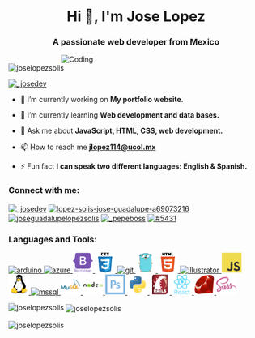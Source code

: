 <h1 align="center">Hi 👋, I'm Jose Lopez</h1>
<h3 align="center">A passionate web developer from Mexico</h3>
<img align="right" alt="Coding" width="400" src="[https://twitter.com/SpaceCatPics/status/1153654129224507392](https://media3.giphy.com/media/VbnUQpnihPSIgIXuZv/giphy.webp?cid=ecf05e47xsv8zcexr6k5vtp6vlj4ebnnv3r6zrdtta5ms1wt&rid=giphy.webp&ct=g)">

<p align="left"> <img src="https://komarev.com/ghpvc/?username=joselopezsolis&label=Profile%20views&color=0e75b6&style=flat" alt="joselopezsolis" /> </p>

<p align="left"> <a href="https://twitter.com/_josedev" target="blank"><img src="https://img.shields.io/twitter/follow/_josedev?logo=twitter&style=for-the-badge" alt="_josedev" /></a> </p>

- 🔭 I’m currently working on **My portfolio website.**

- 🌱 I’m currently learning **Web development and data bases.**

- 💬 Ask me about **JavaScript, HTML, CSS, web development.**

- 📫 How to reach me **jlopez114@ucol.mx**

- ⚡ Fun fact **I can speak two different languages: English & Spanish.**

<h3 align="left">Connect with me:</h3>
<p align="left">
<a href="https://twitter.com/_josedev" target="blank"><img align="center" src="https://raw.githubusercontent.com/rahuldkjain/github-profile-readme-generator/master/src/images/icons/Social/twitter.svg" alt="_josedev" height="30" width="40" /></a>
<a href="https://linkedin.com/in/lopez-solis-jose-guadalupe-a69073216" target="blank"><img align="center" src="https://raw.githubusercontent.com/rahuldkjain/github-profile-readme-generator/master/src/images/icons/Social/linked-in-alt.svg" alt="lopez-solis-jose-guadalupe-a69073216" height="30" width="40" /></a>
<a href="https://fb.com/joseguadalupelopezsolis" target="blank"><img align="center" src="https://raw.githubusercontent.com/rahuldkjain/github-profile-readme-generator/master/src/images/icons/Social/facebook.svg" alt="joseguadalupelopezsolis" height="30" width="40" /></a>
<a href="https://instagram.com/_pepeboss" target="blank"><img align="center" src="https://raw.githubusercontent.com/rahuldkjain/github-profile-readme-generator/master/src/images/icons/Social/instagram.svg" alt="_pepeboss" height="30" width="40" /></a>
<a href="https://discord.gg/#5431" target="blank"><img align="center" src="https://raw.githubusercontent.com/rahuldkjain/github-profile-readme-generator/master/src/images/icons/Social/discord.svg" alt="#5431" height="30" width="40" /></a>
</p>

<h3 align="left">Languages and Tools:</h3>
<p align="left"> <a href="https://www.arduino.cc/" target="_blank" rel="noreferrer"> <img src="https://cdn.worldvectorlogo.com/logos/arduino-1.svg" alt="arduino" width="40" height="40"/> </a> <a href="https://azure.microsoft.com/en-in/" target="_blank" rel="noreferrer"> <img src="https://www.vectorlogo.zone/logos/microsoft_azure/microsoft_azure-icon.svg" alt="azure" width="40" height="40"/> </a> <a href="https://getbootstrap.com" target="_blank" rel="noreferrer"> <img src="https://raw.githubusercontent.com/devicons/devicon/master/icons/bootstrap/bootstrap-plain-wordmark.svg" alt="bootstrap" width="40" height="40"/> </a> <a href="https://www.w3schools.com/css/" target="_blank" rel="noreferrer"> <img src="https://raw.githubusercontent.com/devicons/devicon/master/icons/css3/css3-original-wordmark.svg" alt="css3" width="40" height="40"/> </a> <a href="https://git-scm.com/" target="_blank" rel="noreferrer"> <img src="https://www.vectorlogo.zone/logos/git-scm/git-scm-icon.svg" alt="git" width="40" height="40"/> </a> <a href="https://golang.org" target="_blank" rel="noreferrer"> <img src="https://raw.githubusercontent.com/devicons/devicon/master/icons/go/go-original.svg" alt="go" width="40" height="40"/> </a> <a href="https://www.w3.org/html/" target="_blank" rel="noreferrer"> <img src="https://raw.githubusercontent.com/devicons/devicon/master/icons/html5/html5-original-wordmark.svg" alt="html5" width="40" height="40"/> </a> <a href="https://www.adobe.com/in/products/illustrator.html" target="_blank" rel="noreferrer"> <img src="https://www.vectorlogo.zone/logos/adobe_illustrator/adobe_illustrator-icon.svg" alt="illustrator" width="40" height="40"/> </a> <a href="https://developer.mozilla.org/en-US/docs/Web/JavaScript" target="_blank" rel="noreferrer"> <img src="https://raw.githubusercontent.com/devicons/devicon/master/icons/javascript/javascript-original.svg" alt="javascript" width="40" height="40"/> </a> <a href="https://www.linux.org/" target="_blank" rel="noreferrer"> <img src="https://raw.githubusercontent.com/devicons/devicon/master/icons/linux/linux-original.svg" alt="linux" width="40" height="40"/> </a> <a href="https://www.microsoft.com/en-us/sql-server" target="_blank" rel="noreferrer"> <img src="https://www.svgrepo.com/show/303229/microsoft-sql-server-logo.svg" alt="mssql" width="40" height="40"/> </a> <a href="https://www.mysql.com/" target="_blank" rel="noreferrer"> <img src="https://raw.githubusercontent.com/devicons/devicon/master/icons/mysql/mysql-original-wordmark.svg" alt="mysql" width="40" height="40"/> </a> <a href="https://nodejs.org" target="_blank" rel="noreferrer"> <img src="https://raw.githubusercontent.com/devicons/devicon/master/icons/nodejs/nodejs-original-wordmark.svg" alt="nodejs" width="40" height="40"/> </a> <a href="https://www.photoshop.com/en" target="_blank" rel="noreferrer"> <img src="https://raw.githubusercontent.com/devicons/devicon/master/icons/photoshop/photoshop-line.svg" alt="photoshop" width="40" height="40"/> </a> <a href="https://www.python.org" target="_blank" rel="noreferrer"> <img src="https://raw.githubusercontent.com/devicons/devicon/master/icons/python/python-original.svg" alt="python" width="40" height="40"/> </a> <a href="https://rubyonrails.org" target="_blank" rel="noreferrer"> <img src="https://raw.githubusercontent.com/devicons/devicon/master/icons/rails/rails-original-wordmark.svg" alt="rails" width="40" height="40"/> </a> <a href="https://reactjs.org/" target="_blank" rel="noreferrer"> <img src="https://raw.githubusercontent.com/devicons/devicon/master/icons/react/react-original-wordmark.svg" alt="react" width="40" height="40"/> </a> <a href="https://www.ruby-lang.org/en/" target="_blank" rel="noreferrer"> <img src="https://raw.githubusercontent.com/devicons/devicon/master/icons/ruby/ruby-original.svg" alt="ruby" width="40" height="40"/> </a> <a href="https://sass-lang.com" target="_blank" rel="noreferrer"> <img src="https://raw.githubusercontent.com/devicons/devicon/master/icons/sass/sass-original.svg" alt="sass" width="40" height="40"/> </a> </p>

<p><img align="left" src="https://github-readme-stats.vercel.app/api/top-langs?username=joselopezsolis&show_icons=true&locale=en&layout=compact" alt="joselopezsolis" /></p>

<p>&nbsp;<img align="center" src="https://github-readme-stats.vercel.app/api?username=joselopezsolis&show_icons=true&locale=en" alt="joselopezsolis" /></p>

<p><img align="center" src="https://github-readme-streak-stats.herokuapp.com/?user=joselopezsolis&" alt="joselopezsolis" /></p>
